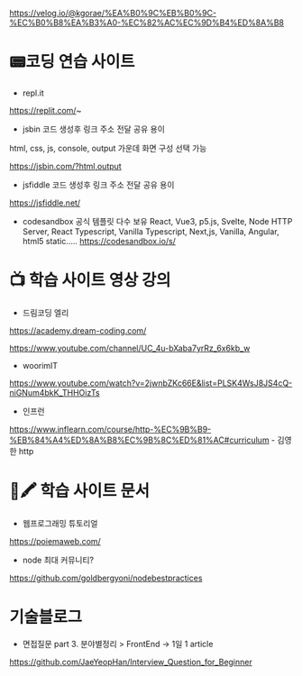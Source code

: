 https://velog.io/@kgorae/%EA%B0%9C%EB%B0%9C-%EC%B0%B8%EA%B3%A0-%EC%82%AC%EC%9D%B4%ED%8A%B8

# 📟코딩 연습 사이트
* repl.it

https://replit.com/~

* jsbin
코드 생성후 링크 주소 전달 공유 용이

html, css, js, console, output 가운데 화면 구성 선택 가능

https://jsbin.com/?html,output

* jsfiddle
코드 생성후 링크 주소 전달 공유 용이

https://jsfiddle.net/

* codesandbox
공식 템플릿 다수 보유
React, Vue3, p5.js, Svelte, Node HTTP Server, React Typescript, Vanilla Typescript, Next,js, Vanilla, Angular, html5 static.....
https://codesandbox.io/s/


# 📺 학습 사이트 영상 강의
* 드림코딩 엘리

https://academy.dream-coding.com/

https://www.youtube.com/channel/UC_4u-bXaba7yrRz_6x6kb_w

* woorimIT

https://www.youtube.com/watch?v=2jwnbZKc66E&list=PLSK4WsJ8JS4cQ-niGNum4bkK_THHOizTs

* 인프런

https://www.inflearn.com/course/http-%EC%9B%B9-%EB%84%A4%ED%8A%B8%EC%9B%8C%ED%81%AC#curriculum - 김영한 http


# 📖🖍 학습 사이트 문서
* 웹프로그래밍 튜토리얼

https://poiemaweb.com/


* node 최대 커뮤니티?

https://github.com/goldbergyoni/nodebestpractices



# 기술블로그 
* 면접질문
part 3. 분야별정리 > FrontEnd -> 1일 1 article

https://github.com/JaeYeopHan/Interview_Question_for_Beginner